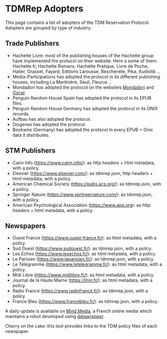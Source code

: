 # TDMRep Adopters

This page contains a list of adopters of the TDM Reservation Protocol. Adopters are grouped by type of industry. 

## Trade Publishers
- Hachette Livre: most of the publishing houses of the Hachette group have implemented the protocol on their website. Here a some of them: Hachette.fr, Hachette Romans, Hachette Pratique, Livre de Poche, Hatier, Grasset, Fayard, Editions Larousse, Bescherelle, Pika, Audiolib ...   
- Media-Participations has adopted the protocol in its different publishing houses, including La Martinière, Seuil, Fleurus ..
- Mondadori has adopted the protocol on the websites [Mondadori](https://www.mondadori.it/) and [Oscar](https://www.oscarmondadori.it/). 
- Penguin Random House Spain has adopted the protocol in its EPUB files. 
- Penguin Random House Germany has adopted the protocol in its ONIX records. 
- Aufbau has also adopted the protocol.
- Diogenes has adopted the protocol.
- Bookwire (Germany) has adopted the protocol in every EPUB + Onix data it distributes. 

## STM Publishers
- Cairn Info (https://www.cairn.info/): as http headers + html metadata, with a policy.
- Elsevier (https://www.elsevier.com/): as tdmrep.json, http headers + html metadata, with a policy.
- American Chemical Society (https://pubs.acs.org/): as tdmrep.json, with a policy.
- Springer Nature (https://www.springernature.com/): as tdmrep.json, with a policy.
- American Psychological Association (https://www.apa.org): as http headers + html metadata, with a policy.

## Newspapers
- Ouest France (https://www.ouest-france.fr/): as html metadata, with a policy.
- Sud Ouest (https://www.sudouest.fr/): as tdmrep.json, with a policy.
- Les Echos (https://www.lesechos.fr/): as html metadata, with a policy.
- Le Parisien (https://www.leparisien.fr/): as tdmrep.json, with a policy.
- Le Télégramme (https://www.letelegramme.fr/): as html metadata, with a policy.
- Midi Libre (https://www.midilibre.fr/): as html metadata, with a policy.
- Journal de la Haute Marne (https://jhm.fr/): as html metadata, with a policy.
- Radio France (https://www.radiofrance.fr/): as tdmrep.json, with a policy.
- France Bleu (https://www.francebleu.fr/): as tdmrep.json, with a policy.

A daily update is available on [Mind Media](https://www.mind.eu.com/media/data/ia-generative-quels-editeurs-francais-bloquent-les-robots-dopenai-et-google-lesquels-ont-adopte-le-protocole-tdmrep/), a French online media which maintains a robot developed using [datawrapper](https://www.datawrapper.de/_/607Cd/). 

Cherry on the cake: this tool provides links to the TDM policy files of each newspaper. 
